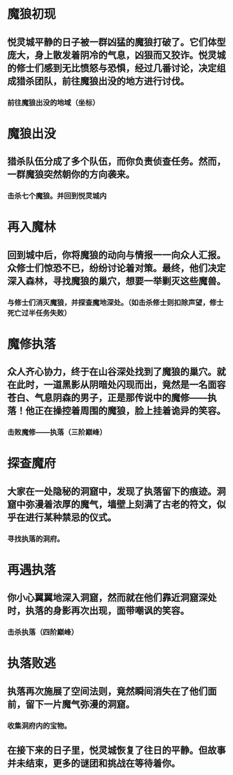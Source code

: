 # 魔狼初现
## 悦灵城平静的日子被一群凶猛的魔狼打破了。它们体型庞大，身上散发着阴冷的气息，凶狠而又狡诈。悦灵城的修士们感到无比愤怒与恐惧，经过几番讨论，决定组成猎杀团队，前往魔狼出没的地方进行讨伐。
### 前往魔狼出没的地域（坐标）
# 魔狼出没
## 猎杀队伍分成了多个队伍，而你负责侦查任务。然而，一群魔狼突然朝你的方向袭来。
### 击杀七个魔狼。并回到悦灵城内
# 再入魔林
## 回到城中后，你将魔狼的动向与情报一一向众人汇报。众修士们惊恐不已，纷纷讨论着对策。最终，他们决定深入森林，寻找魔狼的巢穴，想要一举剿灭这些魔兽。
### 与修士们消灭魔狼，并探查魔地深处。（如击杀修士则扣除声望，修士死亡过半任务失败）
# 魔修执落
## 众人齐心协力，终于在山谷深处找到了魔狼的巢穴。就在此时，一道黑影从阴暗处闪现而出，竟然是一名面容苍白、气息阴森的男子，正是那传说中的魔修——执落！他正在操控着周围的魔狼，脸上挂着诡异的笑容。
### 击败魔修——执落（三阶巅峰）
# 探查魔府
## 大家在一处隐秘的洞窟中，发现了执落留下的痕迹。洞窟中弥漫着浓厚的魔气，墙壁上刻满了古老的符文，似乎在进行某种禁忌的仪式。
### 寻找执落的洞府。
# 再遇执落
## 你小心翼翼地深入洞窟，然而就在他们靠近洞窟深处时，执落的身影再次出现，面带嘲讽的笑容。
### 击杀执落（四阶巅峰）
# 执落败逃
## 执落再次施展了空间法则，竟然瞬间消失在了他们面前，留下一片魔气弥漫的洞窟。
### 收集洞府内的宝物。
## 在接下来的日子里，悦灵城恢复了往日的平静。但故事并未结束，更多的谜团和挑战在等待着你。